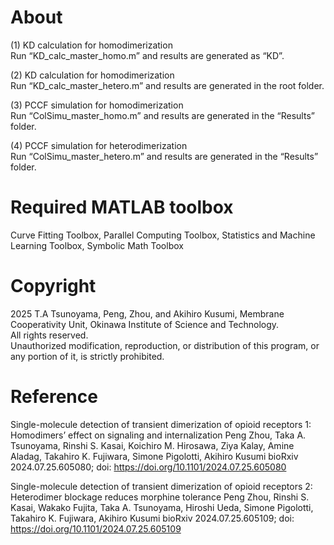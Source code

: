 # About

(1) KD calculation for homodimerization  
Run “KD_calc_master_homo.m” and results are generated as “KD”.


(2) KD calculation for homodimerization  
Run “KD_calc_master_hetero.m” and results are generated in the root folder.

(3) PCCF simulation for homodimerization  
Run “ColSimu_master_homo.m” and results are generated in the “Results” folder.

(4) PCCF simulation for heterodimerization  
Run “ColSimu_master_hetero.m” and results are generated in the “Results” folder.


# Required MATLAB toolbox
Curve Fitting Toolbox, Parallel Computing Toolbox, Statistics and Machine Learning Toolbox, Symbolic Math Toolbox


# Copyright
2025 T.A Tsunoyama, Peng, Zhou, and Akihiro Kusumi, Membrane Cooperativity Unit, Okinawa Institute of Science and Technology.  
All rights reserved.  
Unauthorized modification, reproduction, or distribution of this program, or any portion of it, is strictly prohibited.


# Reference
Single-molecule detection of transient dimerization of opioid receptors 1: Homodimers’ effect on signaling and internalization
Peng Zhou, Taka A. Tsunoyama, Rinshi S. Kasai, Koichiro M. Hirosawa, Ziya Kalay, Amine Aladag, Takahiro K. Fujiwara, Simone Pigolotti, Akihiro Kusumi
bioRxiv 2024.07.25.605080; doi: https://doi.org/10.1101/2024.07.25.605080  
  
Single-molecule detection of transient dimerization of opioid receptors 2: Heterodimer blockage reduces morphine tolerance
Peng Zhou, Rinshi S. Kasai, Wakako Fujita, Taka A. Tsunoyama, Hiroshi Ueda, Simone Pigolotti, Takahiro K. Fujiwara, Akihiro Kusumi
bioRxiv 2024.07.25.605109; doi: https://doi.org/10.1101/2024.07.25.605109  
